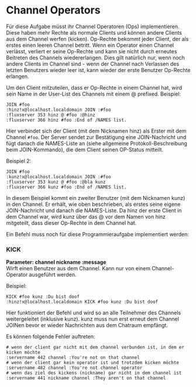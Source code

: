 # Channel Operators
Für diese Aufgabe müsst ihr Channel Operatoren (Ops) implementieren. Diese haben
mehr Rechte als normale Clients und können andere Clients aus dem Channel werfen
(kicken). Op-Rechte bekommt jeder Client, der als erstes einen leeren Channel
betritt. Wenn ein Operator einen Channel verlässt, verliert er seine Op-Rechte
und kann sie nicht durch erneutes Beitreten des Channels wiedererlangen. Dies
gilt natürlich nur, wenn noch andere Clients im Channel sind - wenn der Channel
nach Verlassen des letzten Benutzers wieder leer ist, kann wieder der erste
Benutzer Op-Rechte erlangen.

Um den Client mitzuteilen, dass er Op-Rechte in einem Channel hat, wird sein Name in der User-List des Channels mit einem @ prefixed. Beispiel:

```
JOIN #foo
:hinz!x@localhost.localdomain JOIN :#foo
:fluxserver 353 hinz @ #foo :@hinz
:fluxserver 366 hinz #foo :End of /NAMES list.
```

Hier verbindet sich der Client (mit dem Nicknamen hinz) als Erster mit dem
Channel `#foo`. Der Server sendet zur Bestätigung eine JOIN-Nachricht und fügt
danach die NAMES-Liste an (siehe allgemeine Protokoll-Beschreibung beim JOIN-Kommando), die dem Client seinen OP-Status mitteilt.

Beispiel 2:
```
JOIN #foo
:kunz!x@localhost.localdomain JOIN :#foo
:fluxserver 353 kunz @ #foo :@bla kunz
:fluxserver 366 kunz #foo :End of /NAMES list.
```

In diesem Beispiel kommt ein zweiter Benutzer (mit dem Nicknamen kunz) in den
Channel. Er erhält, wie oben beschrieben, als erstes seine eigene JOIN-Nachricht
und danach die NAMES-Liste. Da
hinz der erste Client in dem Channel war, wird kunz über das @ vor dem Namen von hinz mitgeteilt, dass dieser Op-Rechte in dem Channel hat.

Ein Befehl muss noch für diese Programmieraufgabe implementiert werden:

### KICK
**Parameter: channel nickname :message**  
Wirft einen Benutzer aus dem Channel. Kann nur von einem Channel-Operator
ausgeführt werden.

Beispiel:
```
KICK #foo kunz :Du bist doof
:hinz!x@localhost.localdomain KICK #foo kunz :Du bist doof
```

Hier funktioniert der Befehl und wird so an alle Teilnehmer des Channels
weitergeleitet (inklusive kunz). kunz muss nun erst erneut dem Channel JOINen
bevor er wieder Nachrichten aus dem Chatraum empfängt.

Es können folgende Fehler auftreten:
```
# wenn der client gar nicht mit dem channel verbunden ist, in dem er kicken möchte
:servername 442 channel :You're not on that channel
# wenn der client gar kein operator ist und trotzdem kicken möchte
:servername 482 channel :You're not channel operator
# wenn das ziel des kickens (nickname) gar nicht in dem channel ist
:servername 441 nickname channel :They aren't on that channel
```
